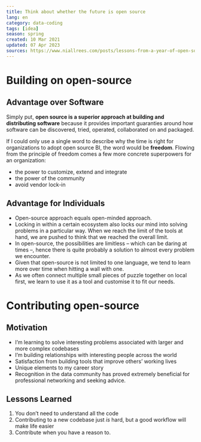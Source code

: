 ```yaml
---
title: Think about whether the future is open source
lang: en 
category: data-coding
tags: [idea]
season: spring
created: 10 Mar 2021
updated: 07 Apr 2023
sources: https://www.niallrees.com/posts/lessons-from-a-year-of-open-source, https://maximebeauchemin.medium.com/the-future-of-business-intelligence-is-open-source-9b654595773a
---
```


# Building on open-source

## Advantage over Software
Simply put, **open source is a superior approach at building and distributing software** because it provides important guaranties around how software can be discovered, tried, operated, collaborated on and packaged.

If I could only use a single word to describe why the time is right for organizations to adopt open source BI, the word would be **freedom**.  Flowing from the principle of freedom comes a few more concrete superpowers for an organization:
* the power to customize, extend and integrate
* the power of the community
* avoid vendor lock-in

## Advantage for Individuals
- Open-source approach equals open-minded approach.
- Locking in within a certain ecosystem also locks our mind into solving problems in a particular way. When we reach the limit of the tools at hand, we are pushed to think that we reached the overall limit.
- In open-source, the possibilities are limitless – which can be daring at times –, hence there is quite probably a solution to almost every problem we encounter.
- Given that open-source is not limited to one language, we tend to learn more over time when hitting a wall with one.
- As we often connect multiple small pieces of puzzle together on local first, we learn to use it as a tool and customise it to fit our needs.

# Contributing open-source
## Motivation
-   I’m learning to solve interesting problems associated with larger and more complex codebases
-   I’m building relationships with interesting people across the world
-   Satisfaction from building tools that improve others’ working lives
-   Unique elements to my career story
-   Recognition in the data community has proved extremely beneficial for professional networking and seeking advice.

## Lessons Learned
1.  You don’t need to understand all the code
2.  Contributing to a new codebase just _is_ hard, but a good workflow will make life easier
3.  Contribute when you have a reason to.

